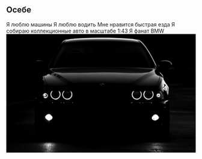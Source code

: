 ## Осебе
Я люблю машины
Я люблю водить
Мне нравится быстрая езда
Я собираю коллекционные авто в масштабе 1:43
Я фанат BMW
![Alt text](1daa37a633ebeb6478afb725b6771abe.jpg)